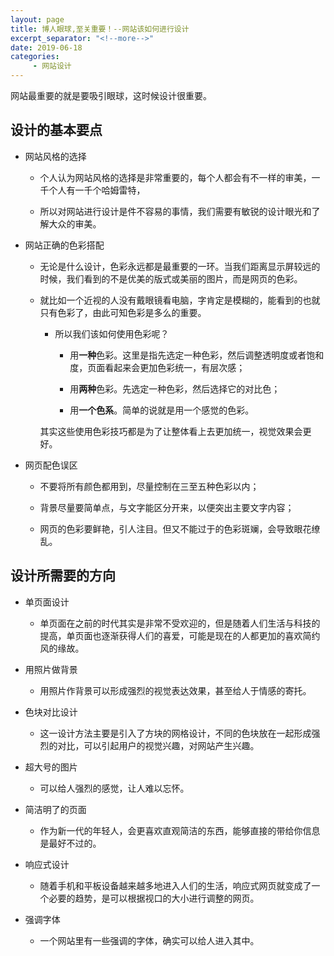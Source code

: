 ```yaml
---
layout: page
title: 博人眼球,至关重要！--网站该如何进行设计
excerpt_separator: "<!--more-->"
date: 2019-06-18
categories:
     - 网站设计
---
```


网站最重要的就是要吸引眼球，这时候设计很重要。

<!--more-->

## **设计的基本要点**

* 网站风格的选择

  * 个人认为网站风格的选择是非常重要的，每个人都会有不一样的审美，一千个人有一千个哈姆雷特，
  
  * 所以对网站进行设计是件不容易的事情，我们需要有敏锐的设计眼光和了解大众的审美。

* 网站正确的色彩搭配

  * 无论是什么设计，色彩永远都是最重要的一环。当我们距离显示屏较远的时候，我们看到的不是优美的版式或美丽的图片，而是网页的色彩。
  
  * 就比如一个近视的人没有戴眼镜看电脑，字肯定是模糊的，能看到的也就只有色彩了，由此可知色彩是多么的重要。
  
    * 所以我们该如何使用色彩呢？
    
         * 用<b>一种</b>色彩。这里是指先选定一种色彩，然后调整透明度或者饱和度，页面看起来会更加色彩统一，有层次感；
          
         * 用<b>两种</b>色彩。先选定一种色彩，然后选择它的对比色；
          
         * 用<b>一个色系</b>。简单的说就是用一个感觉的色彩。
         
    其实这些使用色彩技巧都是为了让整体看上去更加统一，视觉效果会更好。
    
* 网页配色误区

   * 不要将所有颜色都用到，尽量控制在三至五种色彩以内；
   
   * 背景尽量要简单点，与文字能区分开来，以便突出主要文字内容；
   
   * 网页的色彩要鲜艳，引人注目。但又不能过于的色彩斑斓，会导致眼花缭乱。

## **设计所需要的方向**

* 单页面设计

    * 单页面在之前的时代其实是非常不受欢迎的，但是随着人们生活与科技的提高，单页面也逐渐获得人们的喜爱，可能是现在的人都更加的喜欢简约风的缘故。

* 用照片做背景

   * 用照片作背景可以形成强烈的视觉表达效果，甚至给人于情感的寄托。

* 色块对比设计

    * 这一设计方法主要是引入了方块的网格设计，不同的色块放在一起形成强烈的对比，可以引起用户的视觉兴趣，对网站产生兴趣。

* 超大号的图片

    * 可以给人强烈的感觉，让人难以忘怀。

* 简洁明了的页面

    * 作为新一代的年轻人，会更喜欢直观简洁的东西，能够直接的带给你信息是最好不过的。

* 响应式设计

    * 随着手机和平板设备越来越多地进入人们的生活，响应式网页就变成了一个必要的趋势，是可以根据视口的大小进行调整的网页。

* 强调字体

    * 一个网站里有一些强调的字体，确实可以给人进入其中。